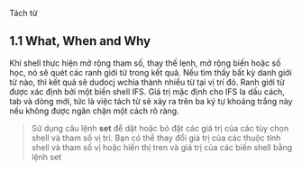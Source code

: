 Tách từ
## 1.1 What, When and Why 
Khi shell thực hiện mở rộng tham số, thay thế lẹnh, mở rộng biến hoặc số học, nó sẽ quét các ranh giới từ trong kết quả. Nếu tìm thấy bất kỳ danh giới từ nào, thì kết quả sẽ dudocj wchia thành nhiều từ tại vị trí đó. Ranh giới từ được xác định bởi một biến shell IFS. Giá trị mặc định cho IFS la dấu cách, tab và dòng mới, tức là việc tách  từ sẽ xảy ra trên ba ký tự khoảng trắng này nếu không được ngăn chặn một cách rõ ràng.

>Sử dụng câu lệnh **set** để dặt hoặc bỏ đặt các giá trị của các tùy chọn shell và tham số vị trí. Bạn có thể thay đổi giá trị của các thuộc tính shell và tham số vị hoặc hiển thị tren và giá trị của các biến shell bằng lệnh set
